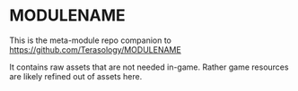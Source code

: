 MODULENAME
==========

This is the meta-module repo companion to https://github.com/Terasology/MODULENAME

It contains raw assets that are not needed in-game. Rather game resources are likely refined out of assets here.
